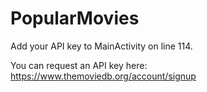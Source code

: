 # PopularMovies
Add your API key to MainActivity on line 114.

You can request an API key here: https://www.themoviedb.org/account/signup
